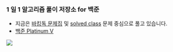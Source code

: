 ### 1 일 1 알고리즘 풀이 저장소 for 백준
- 지금은 [바킹독 문제집](https://github.com/Joshua-Shin/basic-algo-lecture/blob/master/workbook.md) 및 [solved class](https://solved.ac/class) 문제 중심으로 풀고 있습니다.
- [백준 Platinum V](https://solved.ac/profile/sjh910805)
<img src="http://mazassumnida.wtf/api/v2/generate_badge?boj=sjh910805">
